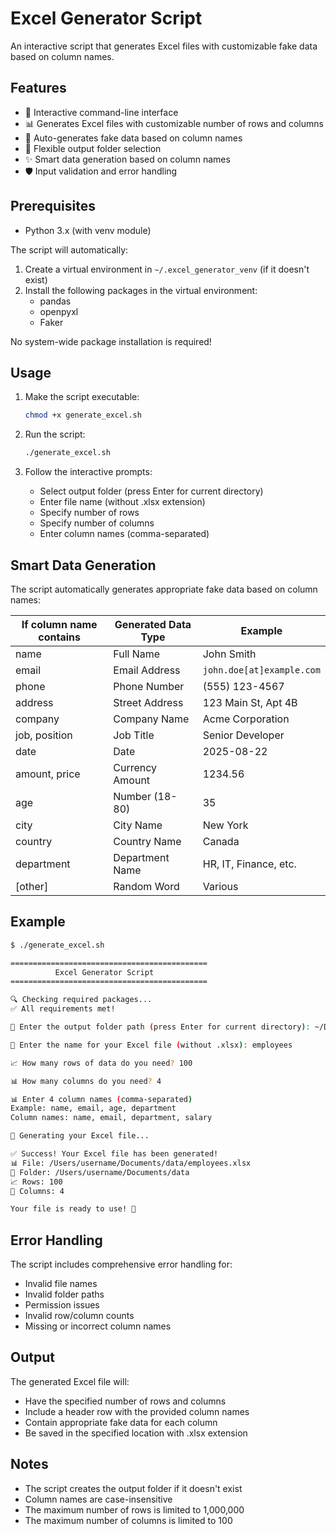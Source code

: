 # Excel Generator Script

An interactive script that generates Excel files with customizable fake data based on column names.

## Features

- 🎯 Interactive command-line interface
- 📊 Generates Excel files with customizable number of rows and columns
- 🔄 Auto-generates fake data based on column names
- 📁 Flexible output folder selection
- ✨ Smart data generation based on column names
- 🛡️ Input validation and error handling

## Prerequisites

- Python 3.x (with venv module)

The script will automatically:

1. Create a virtual environment in `~/.excel_generator_venv` (if it doesn't exist)
2. Install the following packages in the virtual environment:
   - pandas
   - openpyxl
   - Faker

No system-wide package installation is required!

## Usage

1. Make the script executable:

   ```bash
   chmod +x generate_excel.sh
   ```

2. Run the script:

   ```bash
   ./generate_excel.sh
   ```

3. Follow the interactive prompts:
   - Select output folder (press Enter for current directory)
   - Enter file name (without .xlsx extension)
   - Specify number of rows
   - Specify number of columns
   - Enter column names (comma-separated)

## Smart Data Generation

The script automatically generates appropriate fake data based on column names:

| If column name contains | Generated Data Type | Example |
|------------------------|---------------------|----------|
| name | Full Name | John Smith |
| email | Email Address | `john.doe[at]example.com` |
| phone | Phone Number | (555) 123-4567 |
| address | Street Address | 123 Main St, Apt 4B |
| company | Company Name | Acme Corporation |
| job, position | Job Title | Senior Developer |
| date | Date | 2025-08-22 |
| amount, price | Currency Amount | 1234.56 |
| age | Number (18-80) | 35 |
| city | City Name | New York |
| country | Country Name | Canada |
| department | Department Name | HR, IT, Finance, etc. |
| [other] | Random Word | Various |

## Example

```bash
$ ./generate_excel.sh

============================================
          Excel Generator Script            
============================================

🔍 Checking required packages...
✅ All requirements met!

📁 Enter the output folder path (press Enter for current directory): ~/Documents/data

📝 Enter the name for your Excel file (without .xlsx): employees

📈 How many rows of data do you need? 100

📊 How many columns do you need? 4

📊 Enter 4 column names (comma-separated)
Example: name, email, age, department
Column names: name, email, department, salary

🔄 Generating your Excel file...

✅ Success! Your Excel file has been generated!
📊 File: /Users/username/Documents/data/employees.xlsx
📁 Folder: /Users/username/Documents/data
📈 Rows: 100
📑 Columns: 4

Your file is ready to use! 🎉
```

## Error Handling

The script includes comprehensive error handling for:

- Invalid file names
- Invalid folder paths
- Permission issues
- Invalid row/column counts
- Missing or incorrect column names

## Output

The generated Excel file will:

- Have the specified number of rows and columns
- Include a header row with the provided column names
- Contain appropriate fake data for each column
- Be saved in the specified location with .xlsx extension

## Notes

- The script creates the output folder if it doesn't exist
- Column names are case-insensitive
- The maximum number of rows is limited to 1,000,000
- The maximum number of columns is limited to 100

